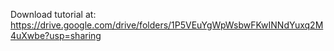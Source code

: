 Download tutorial at: https://drive.google.com/drive/folders/1P5VEuYgWpWsbwFKwINNdYuxq2M4uXwbe?usp=sharing
